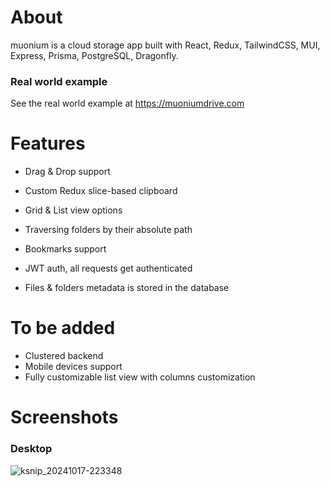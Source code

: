 # About

muonium is a cloud storage app built with React, Redux, TailwindCSS, MUI, Express, Prisma, PostgreSQL, Dragonfly.

### Real world example

See the real world example at https://muoniumdrive.com

# Features

- Drag & Drop support
- Custom Redux slice-based clipboard
- Grid & List view options
- Traversing folders by their absolute path
- Bookmarks support
- JWT auth, all requests get authenticated

- Files & folders metadata is stored in the database
  
# To be added

- Clustered backend
- Mobile devices support
- Fully customizable list view with columns customization

# Screenshots

### Desktop 

![ksnip_20241017-223348](https://github.com/user-attachments/assets/e2eefd2b-c0d8-4395-b478-01299ceb3510)
